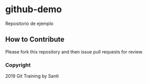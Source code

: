 # github-demo
Repositorio de ejemplo

## How to Contribute

Please fork this repository and then issue pull requests for review.

### Copyright
2019 Git Training by Santi
